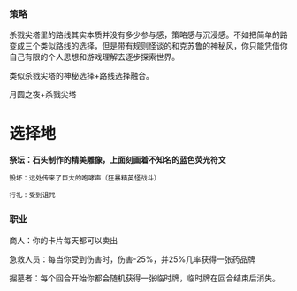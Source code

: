 ### 策略

杀戮尖塔里的路线其实本质并没有多少参与感，策略感与沉浸感。不如把简单的路变成三个类似路线的选择，但是带有规则怪谈的和克苏鲁的神秘风，你只能凭借你自己有限的个人思想和游戏理解去逐步探索世界。

类似杀戮尖塔的神秘选择+路线选择融合。

月圆之夜+杀戮尖塔

# 选择地

**祭坛：石头制作的精美雕像，上面刻画着不知名的蓝色荧光符文**

    毁坏：远处传来了巨大的咆哮声（狂暴精英怪战斗）

    行礼：受到诅咒

    


### 职业

商人：你的卡片每天都可以卖出

急救人员：每当你受到伤害时，伤害-25%，并25%几率获得一张药品牌

掘墓者：每个回合开始你都会随机获得一张临时牌，临时牌在回合结束后消失。
